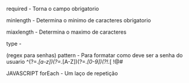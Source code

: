 required - Torna o campo obrigatorio 

minlength - Determina o minimo de caracteres obrigatorio

miaxlength - Determina o maximo de caracteres

type - 

(regex para senhas) pattern - Para formatar como deve ser a senha do usuario
    ^(?=.*[a-z])(?=.*[A-Z])(?=.*[0-9])(?!.*[ !@#$%^&*_=+-]).{6,12}$


JAVASCRIPT
forEach - Um laço de repetição